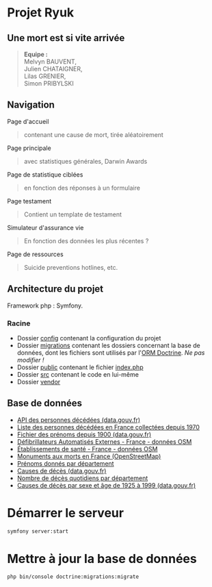 # Projet Ryuk
## Une mort est si vite arrivée

> **Equipe :**   
> Melvyn BAUVENT,  
> Julien CHATAIGNER,  
> Lilas GRENIER,  
> Simon PRIBYLSKI


## Navigation
Page d'accueil 
> contenant une cause de mort, tirée aléatoirement

Page principale
> avec statistiques générales, Darwin Awards

Page de statistique ciblées
> en fonction des réponses à un formulaire 

Page testament
> Contient un template de testament

Simulateur d'assurance vie
> En fonction des données les plus récentes ?

Page de ressources
> Suicide preventions hotlines, etc.


## Architecture du projet
Framework php : Symfony.



### Racine

- Dossier [config](config) contenant la configuration du projet
- Dossier [migrations](migrations)  contenant les dossiers concernant la base de données, dont les fichiers sont utilisés par l'[ORM Doctrine](https://www.doctrine-project.org/). *Ne pas modifier !*
- Dossier [public](public) contenant le fichier [index.php](public\index.php)
- Dossier [src](src) contenant le code en lui-même
- Dossier [vendor](vendor)



## Base de données
- [API des personnes décédées (data.gouv.fr)](https://www.data.gouv.fr/fr/reuses/api-des-personnes-decedees/)
- [Liste des personnes décédées en France collectées depuis 1970](https://public.opendatasoft.com/explore/dataset/liste-des-personnes-decedees-en-france/table/)
- [Fichier des prénoms depuis 1900 (data.gouv.fr)](https://www.data.gouv.fr/fr/datasets/fichier-des-prenoms-depuis-1900/)
- [Défibrillateurs Automatisés Externes - France - données OSM](https://public.opendatasoft.com/explore/dataset/osm-france-defibrillator/table/?disjunctive.meta_code_com&disjunctive.meta_code_dep&disjunctive.meta_code_reg)
- [Établissements de santé - France - données OSM](https://public.opendatasoft.com/explore/dataset/osm-france-healthcare/)
- [Monuments aux morts en France (OpenStreetMap)](https://www.data.gouv.fr/fr/datasets/monuments-aux-morts-presents-en-france-dans-les-donnees-openstreetmap/)
- [Prénoms donnés par département](https://public.opendatasoft.com/explore/dataset/demographyref-france-prenoms-departement-millesime/)
- [Causes de décès (data.gouv.fr)](https://www.data.gouv.fr/fr/datasets/causes-de-deces/)
- [Nombre de décès quotidiens par département](https://www.data.gouv.fr/fr/datasets/nombre-de-deces-quotidiens-par-departement/)
- [Causes de décès par sexe et âge de 1925 à 1999 (data.gouv.fr)](https://www.data.gouv.fr/fr/datasets/causes-de-deces-par-sexe-et-age-de-1925-a-1999/)

# Démarrer le serveur

```bash
symfony server:start
```

# Mettre à jour la base de données

```bash
php bin/console doctrine:migrations:migrate
```